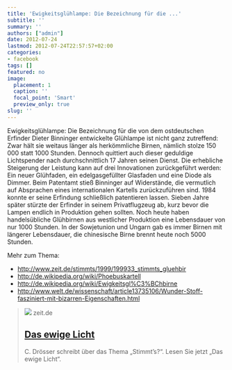 ```yaml
---
title: 'Ewigkeitsglühlampe: Die Bezeichnung für die ...'
subtitle: ''
summary: ''
authors: ["admin"]
date: 2012-07-24
lastmod: 2012-07-24T22:57:57+02:00
categories:
- facebook
tags: []
featured: no
image:
  placement: 1
  caption: ''
  focal_point: 'Smart'
  preview_only: true
slug: ''
---
```

Ewigkeitsglühlampe: Die Bezeichnung für die von dem ostdeutschen Erfinder Dieter Binninger entwickelte Glühlampe ist nicht ganz zutreffend: Zwar hält sie weitaus länger als herkömmliche Birnen, nämlich stolze 150 000 statt 1000 Stunden. Dennoch quittiert auch dieser geduldige Lichtspender nach durchschnittlich 17 Jahren seinen Dienst. Die erhebliche Steigerung der Leistung kann auf drei Innovationen zurückgeführt werden: Ein neuer Glühfaden, ein edelgasgefüllter Glasfaden und eine Diode als Dimmer. Beim Patentamt stieß Binninger auf Widerstände, die vermutlich auf Absprachen eines internationalen Kartells zurückzuführen sind. 1984 konnte er seine Erfindung schließlich patentieren lassen. Sieben Jahre später stürzte der Erfinder in seinem Privatflugzeug ab, kurz bevor die Lampen endlich in Produktion gehen sollten. Noch heute haben handelsübliche Glühbirnen aus westlicher Produktion eine Lebensdauer von nur 1000 Stunden.
In der Sowjetunion und Ungarn gab es immer Birnen mit längerer Lebensdauer, die chinesische Birne brennt heute noch 5000 Stunden.

Mehr zum Thema:

- http://www.zeit.de/stimmts/1999/199933_stimmts_gluehbir
- http://de.wikipedia.org/wiki/Phoebuskartell
- http://de.wikipedia.org/wiki/Ewigkeitsgl%C3%BChbirne
- http://www.welt.de/wissenschaft/article13735106/Wunder-Stoff-fasziniert-mit-bizarren-Eigenschaften.html
> [![](https://img.zeit.de/administratives/sharing/fallback-image/wide__1300x731)](http://www.zeit.de/stimmts/1999/199933_stimmts_gluehbir)
> zeit.de
> ## [Das ewige Licht](http://www.zeit.de/stimmts/1999/199933_stimmts_gluehbir)
>
>C. Drösser schreibt über das Thema „Stimmt’s?“. Lesen Sie jetzt „Das ewige Licht“.

